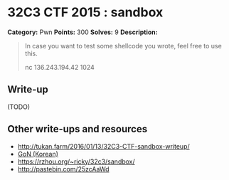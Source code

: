 # 32C3 CTF 2015 : sandbox

**Category:** Pwn
**Points:** 300
**Solves:** 9
**Description:**

> In case you want to test some shellcode you wrote, feel free to use this.
> 
> 
> nc 136.243.194.42 1024


## Write-up

(TODO)

## Other write-ups and resources

* http://tukan.farm/2016/01/13/32C3-CTF-sandbox-writeup/
* [GoN (Korean)](http://gon.kaist.ac.kr/?cat=47)
* <https://rzhou.org/~ricky/32c3/sandbox/>
* <http://pastebin.com/25zcAaWd>
